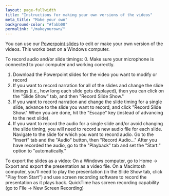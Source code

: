 ```yaml
---
layout: page-fullwidth
title: "Instructions for making your own versions of the videos"
meta_title: "Make your own"
background-color: "#fabb00"
permalink: "/makeyourown/"
---
```


You can use our [Powerpoint slides](/slides) to edit or make your own version of the videos. This works best on a Windows computer.

To record audio and/or slide timings:
0. Make sure your microphone is connected to your computer and working correctly.
1. Download the Powerpoint slides for the video you want to modify or record
2. If you want to record narration for all of the slides and change the slide timings (i.e., how long each slide gets displayed), then you can click on the "Slide Show" tab, and then "Record Slide Show."
3. If you want to record narration and change the slide timing for a single slide, advance to the slide you want to record, and click "Record Slide Show." When you are done, hit the "Escape" key (instead of advancing to the next slide).
4. If you want to record the audio for a single slide and/or avoid changing the slide timing, you will need to record a new audio file for each slide. Navigate to the slide for which you want to record audio. Go to the "Insert" tab and the "Audio" button, then "Record Audio..." After you have recorded the audio, go to the "Playback" tab and set the "Start:" option to "automatically."

To export the slides as a video:
On a Windows computer, go to Home -> Export and export the presentation as a video file.
On a Macintosh computer, you'll need to play the presentation (in the Slide Show tab, click "Play from Start") and use screen recording software to record the presentation as it plays back. QuickTime has screen recording capability (go to File -> New Screen Recording)


<!--Contact us for instructor versions of the video which include scripts. We have found the following steps to be useful in making videos:

1. You will need software for recording audio and for manipulating video on your computer. For recording audio, we have used [audacity](https://www.audacityteam.org/download/) and for video manipulation, we have used [lightworks](https://www.lwks.com/). You _may_ be able to do this using only lightworks.
2. [Contact us](/team) for the instructor versions of the videos. These include the scripts which makes recording the videos much easier.
3. Play the instructor version of the video through headphones (e.g. on your phone) while you record yourself reading the script on your computer. By using two devices, it is much easier to ensure that you press record on your computer and play on a phone at the same time, so you will not need to worry about syncing up the audio and video in the next step.
4. Export your audio as a wav file.
5. Open lightworks, and import the student version of the video as well as your audio.
6. Replace the original audio in the video with your audio recording, and export. Lughtworks has a youtube setting if that's where you're planning on uploading it.-->

